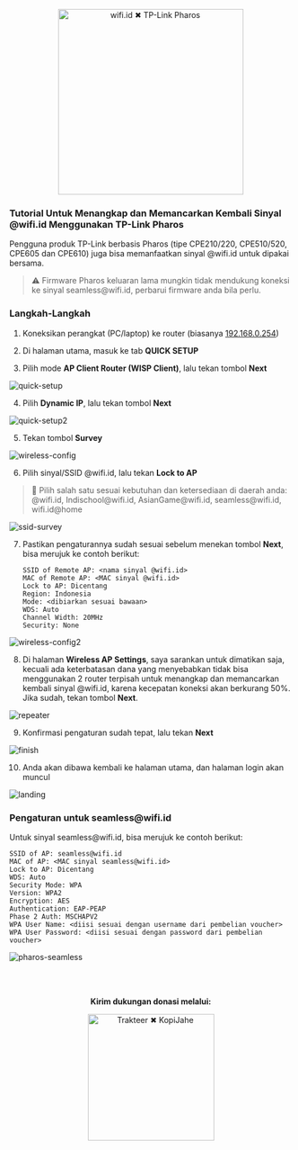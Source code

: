 <p align="center">
    <img src="https://github.com/kopijahe/wifiid-openwrt/blob/master/pics/header-pharos.svg" alt="wifi.id ✖ TP-Link Pharos" width="330">
</p>

### **Tutorial Untuk Menangkap dan Memancarkan Kembali Sinyal @wifi.id Menggunakan TP-Link Pharos**

Pengguna produk TP-Link berbasis Pharos (tipe CPE210/220, CPE510/520, CPE605 dan CPE610) juga bisa memanfaatkan sinyal @wifi.id untuk dipakai bersama.

> :warning: Firmware Pharos keluaran lama mungkin tidak mendukung koneksi ke sinyal seamless<span></span>@wifi.id, perbarui firmware anda bila perlu.

### **Langkah-Langkah**

1. Koneksikan perangkat (PC/laptop) ke router (biasanya [192.168.0.254](http://192.168.0.254))

2. Di halaman utama, masuk ke tab **QUICK SETUP**

3. Pilih mode **AP Client Router (WISP Client)**, lalu tekan tombol **Next**

![quick-setup](pics/pharos/01-quick-setup-1.png)

4. Pilih **Dynamic IP**, lalu tekan tombol **Next**

![quick-setup2](pics/pharos/02-quick-setup-2.png)

5. Tekan tombol **Survey**

![wireless-config](pics/pharos/03-wireless-config.png)

6. Pilih sinyal/SSID @wifi.id, lalu tekan **Lock to AP**

> :loudspeaker: Pilih salah satu sesuai kebutuhan dan ketersediaan di daerah anda: @wifi.id, Indischool<span></span>@wifi.id, AsianGame<span></span>@wifi.id, seamless<span></span>@wifi.id, wifi.id<span></span>@home

![ssid-survey](pics/pharos/04-ssid-survey.png)

7. Pastikan pengaturannya sudah sesuai sebelum menekan tombol **Next**, bisa merujuk ke contoh berikut:

   ```
   SSID of Remote AP: <nama sinyal @wifi.id>
   MAC of Remote AP: <MAC sinyal @wifi.id>
   Lock to AP: Dicentang
   Region: Indonesia
   Mode: <dibiarkan sesuai bawaan>
   WDS: Auto
   Channel Width: 20MHz
   Security: None
   ```

![wireless-config2](pics/pharos/05-wireless-config-2.png)

8. Di halaman **Wireless AP Settings**, saya sarankan untuk dimatikan saja, kecuali ada keterbatasan dana yang menyebabkan tidak bisa menggunakan 2 router terpisah untuk menangkap dan memancarkan kembali sinyal @wifi.id, karena kecepatan koneksi akan berkurang 50%. Jika sudah, tekan tombol **Next**.

![repeater](pics/pharos/06-repeater.png)

9. Konfirmasi pengaturan sudah tepat, lalu tekan **Next**

![finish](pics/pharos/07-finish.png)

10. Anda akan dibawa kembali ke halaman utama, dan halaman login akan muncul

![landing](pics/09-login-page.png)


### **Pengaturan untuk seamless<span></span>@wifi.id**

Untuk sinyal seamless<span></span>@wifi.id, bisa merujuk ke contoh berikut:

   ```
   SSID of AP: seamless@wifi.id
   MAC of AP: <MAC sinyal seamless@wifi.id>
   Lock to AP: Dicentang
   WDS: Auto
   Security Mode: WPA
   Version: WPA2
   Encryption: AES
   Authentication: EAP-PEAP
   Phase 2 Auth: MSCHAPV2
   WPA User Name: <diisi sesuai dengan username dari pembelian voucher>
   WPA User Password: <diisi sesuai dengan password dari pembelian voucher>
   ```

![pharos-seamless](pics/pharos/seamless-config.png)

<br><br>
<p align="center">
	<b>Kirim dukungan donasi melalui:</b>
</p>
<p align="center">
    <a href="https://trakteer.id/kopijahe"><img src="https://github.com/kopijahe/wifiid-openwrt/blob/master/pics/trakteer-button.svg" alt="Trakteer ✖ KopiJahe" width="225">
</p>